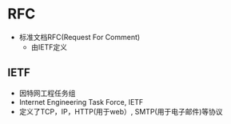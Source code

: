 # RFC

- 标准文档RFC(Request For Comment)
  - 由IETF定义
  
## IETF

- 因特网工程任务组
- Internet Engineering Task Force, IETF
- 定义了TCP，IP，HTTP(用于web）, SMTP(用于电子邮件)等协议